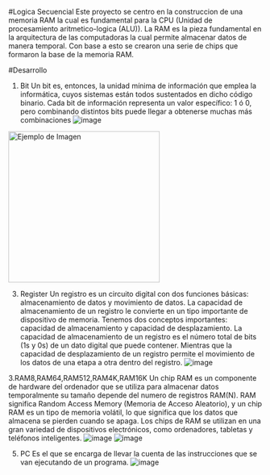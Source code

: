 #Logica Secuencial
Este proyecto se centro en la construccion de una memoria RAM la cual es fundamental para la CPU (Unidad de procesamiento aritmetico-logica (ALU)). La RAM es la pieza fundamental en la arquitectura de las computadoras la cual permite almacenar datos de manera temporal. Con base a esto se crearon una serie de chips que formaron la base de la memoria RAM.

#Desarrollo
1. Bit
Un bit es, entonces, la unidad mínima de información que emplea la informática, cuyos sistemas están todos sustentados en dicho código binario. Cada bit de información representa un valor específico: 1 ó 0, pero combinando distintos bits puede llegar a obtenerse muchas más combinaciones
![image](https://github.com/Jaider1727/computer_architecture/assets/132866666/5113332c-b181-418d-9351-77647b903d39)
<a href="[https://www.ejemplo.com](https://www.bing.com/images/search?view=detailV2&ccid=0342gytE&id=219BFC9ACB955291A18B1EE52475678A2665EA82&thid=OIP.0342gytEtygEXGhKg6BMaQHaDi&mediaurl=https%3a%2f%2fi.stack.imgur.com%2fw1RXp.png&cdnurl=https%3a%2f%2fth.bing.com%2fth%2fid%2fR.d37e36832b44b728045c684a83a04c69%3frik%3dguplJopndSTlHg%26pid%3dImgRaw%26r%3d0&exph=387&expw=811&q=hdl+diagram+program+counter&simid=608018252708259786&FORM=IRPRST&ck=1CD68DDC9FB5809950682E8AC8FFF4B9&selectedIndex=1&ajaxhist=0&ajaxserp=0)">
  <img src="ejemplo.png" alt="Ejemplo de Imagen" width="300">
</a>

3. Register
Un registro es un circuito digital con dos funciones  básicas:  almacenamiento    de    datos    y  movimiento  de  datos.  La  capacidad de almacenamiento de un registro le convierte en un tipo   importante   de   dispositivo   de   memoria.   Tenemos   dos   conceptos   importantes: capacidad   de  almacenamiento   y   capacidad   de   desplazamiento.   La      capacidad      de  almacenamiento de un registro es el número total de bits (1s y 0s) de un dato digital que puede  contener.  Mientras  que  la    capacidad    de    desplazamiento    de    un    registro    permite    el movimiento  de los datos de una etapa  a otra dentro del registro.
![image](https://github.com/Jaider1727/computer_architecture/assets/132866666/d07a2e75-682c-4a19-b18a-1a980e805d4f)

3.RAM8,RAM64,RAM512,RAM4K,RAM16K
Un chip RAM es un componente de hardware del ordenador que se utiliza para almacenar datos temporalmente su tamaño depende del numero de registros RAM(N). RAM significa Random Access Memory (Memoria de Acceso Aleatorio), y un chip RAM es un tipo de memoria volátil, lo que significa que los datos que almacena se pierden cuando se apaga. Los chips de RAM se utilizan en una gran variedad de dispositivos electrónicos, como ordenadores, tabletas y teléfonos inteligentes.
![image](https://github.com/Jaider1727/computer_architecture/assets/132866666/b684c5f9-4892-449f-bf79-64072b2f182a)
![image](https://github.com/Jaider1727/computer_architecture/assets/132866666/d22b3224-c0a7-4bb2-ab10-39539d1b8c8d)

5. PC
Es el que se encarga de llevar la cuenta de las instrucciones que se van ejecutando de un programa.
![image](https://github.com/Jaider1727/computer_architecture/assets/132866666/98fdf0d8-c6e0-4356-9afa-1cf46b0881e5)

